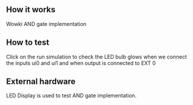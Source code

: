 <!---

This file is used to generate your project datasheet. Please fill in the information below and delete any unused
sections.

You can also include images in this folder and reference them in the markdown. Each image must be less than
512 kb in size, and the combined size of all images must be less than 1 MB.
-->

## How it works

Wowki AND gate implementation

## How to test

Click on the run simulation to check the LED bulb glows when we connect the inputs ui0 and ui1 and when output is connected to EXT 0

## External hardware

LED Display is used to test AND gate implementation.
